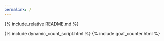 ```yaml
---
permalink: /
---
```

{% include_relative README.md %}


{% include dynamic_count_script.html %}
{% include goat_counter.html %}